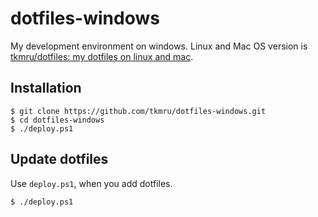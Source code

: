 # dotfiles-windows
My development environment on windows. Linux and Mac OS version is [tkmru/dotfiles: my dotfiles on linux and mac](https://github.com/tkmru/dotfiles). 

## Installation

```
$ git clone https://github.com/tkmru/dotfiles-windows.git
$ cd dotfiles-windows
$ ./deploy.ps1
```

## Update dotfiles
Use ```deploy.ps1```, when you add dotfiles. 

```
$ ./deploy.ps1
```
